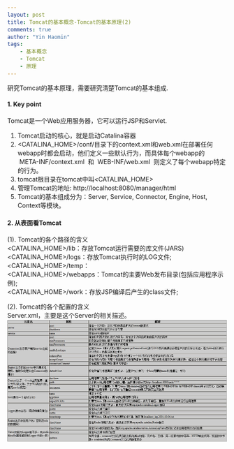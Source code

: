 ```yaml
---
layout: post
title: Tomcat的基本概念-Tomcat的基本原理(2)
comments: true
author: "Yin Haomin"
tags:
    - 基本概念
    - Tomcat
    - 原理
---
```


研究Tomcat的基本原理，需要研究清楚Tomcat的基本组成.<br>
#### 1. Key point<br>
Tomcat是一个Web应用服务器，它可以运行JSP和Servlet. <br>
1. Tomcat启动的核心，就是启动Catalina容器<br>
2. <CATALINA_HOME>/conf/目录下的context.xml和web.xml在部署任何webapp时都会启动，他们定义一些默认行为，而具体每个webapp的  META-INF/context.xml  和  WEB-INF/web.xml  则定义了每个webapp特定的行为。<br>
3. tomcat根目录在tomcat中叫<CATALINA_HOME> <br>
4. 管理Tomcat的地址: http://localhost:8080/manager/html<br>
5. Tomcat的基本组成分为：Server, Service, Connector, Engine, Host, Context等模块。<br>

#### 2. 从表面看Tomcat<br>
(1). Tomcat的各个路径的含义<br>
<CATALINA_HOME>/lib：存放Tomcat运行需要的库文件(JARS)<br>
<CATALINA_HOME>/logs：存放Tomcat执行时的LOG文件; <br>
<CATALINA_HOME>/temp：<br>
<CATALINA_HOME>/webapps：Tomcat的主要Web发布目录(包括应用程序示例); <br>
<CATALINA_HOME>/work：存放JSP编译后产生的class文件; <br>

(2). Tomcat的各个配置的含义<br>
Server.xml，主要是这个Server的相关描述。<br>
![gras](/images/Tomcat/Tomcat-server.xml-info.jpeg)<br>










